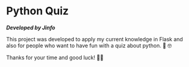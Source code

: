 # Python Quiz
___Developed by Jinfo___

This project was developed to apply my current knowledge in Flask and also for people who want to have fun with a quiz about python. &#x1F40D;
&#x1F913;

Thanks for your time and good luck! &#x1F44B;&#x1F609;
